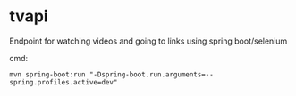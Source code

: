 # tvapi
Endpoint for watching videos and going to links using spring boot/selenium

cmd:
```
mvn spring-boot:run "-Dspring-boot.run.arguments=--spring.profiles.active=dev"
```